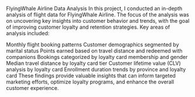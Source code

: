 FlyingWhale Airline Data Analysis
In this project, I conducted an in-depth analysis of flight data for FlyingWhale Airline. The focus of the analysis was on uncovering key insights into customer behavior and trends, with the goal of improving customer loyalty and retention strategies. Key areas of analysis included:

Monthly flight booking patterns
Customer demographics segmented by marital status
Points earned based on travel distance and redeemed with companions
Bookings categorized by loyalty card membership and gender
Median travel distance by loyalty card tier
Customer lifetime value (CLV) analysis by loyalty card
Enrollment duration trends by province and loyalty card
These findings provide valuable insights that can inform targeted marketing efforts, optimize loyalty programs, and enhance the overall customer experience.
